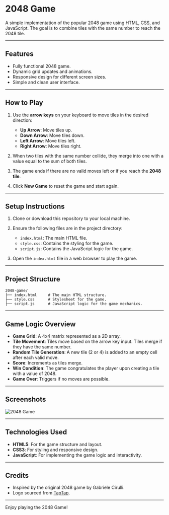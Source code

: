 # 2048 Game

A simple implementation of the popular 2048 game using HTML, CSS, and JavaScript. The goal is to combine tiles with the same number to reach the 2048 tile.

---

## Features

- Fully functional 2048 game.
- Dynamic grid updates and animations.
- Responsive design for different screen sizes.
- Simple and clean user interface.

---

## How to Play

1. Use the **arrow keys** on your keyboard to move tiles in the desired direction:
   - **Up Arrow**: Move tiles up.
   - **Down Arrow**: Move tiles down.
   - **Left Arrow**: Move tiles left.
   - **Right Arrow**: Move tiles right.

2. When two tiles with the same number collide, they merge into one with a value equal to the sum of both tiles.

3. The game ends if there are no valid moves left or if you reach the **2048 tile**.

4. Click **New Game** to reset the game and start again.

---

## Setup Instructions

1. Clone or download this repository to your local machine.

2. Ensure the following files are in the project directory:
   - `index.html`: The main HTML file.
   - `style.css`: Contains the styling for the game.
   - `script.js`: Contains the JavaScript logic for the game.

3. Open the `index.html` file in a web browser to play the game.

---

## Project Structure

```
2048-game/
├── index.html     # The main HTML structure.
├── style.css      # Stylesheet for the game.
├── script.js      # JavaScript logic for the game mechanics.
```

---

## Game Logic Overview

- **Game Grid**: A 4x4 matrix represented as a 2D array.
- **Tile Movement**: Tiles move based on the arrow key input. Tiles merge if they have the same number.
- **Random Tile Generation**: A new tile (2 or 4) is added to an empty cell after each valid move.
- **Score**: Increments as tiles merge.
- **Win Condition**: The game congratulates the player upon creating a tile with a value of 2048.
- **Game Over**: Triggers if no moves are possible.

---

## Screenshots

![2048 Game](https://img.tapimg.net/market/images/479f899a0226f4fa0e74300d95501323.jpg/appicon)

---

## Technologies Used

- **HTML5**: For the game structure and layout.
- **CSS3**: For styling and responsive design.
- **JavaScript**: For implementing the game logic and interactivity.

---

## Credits

- Inspired by the original 2048 game by Gabriele Cirulli.
- Logo sourced from [TapTap](https://img.tapimg.net/).

---

Enjoy playing the 2048 Game!


